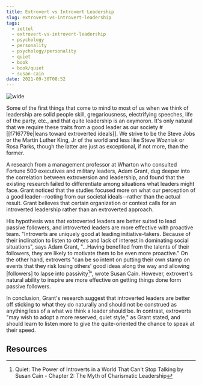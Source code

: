```yaml
---
title: Extrovert vs Introvert Leadership
slug: extrovert-vs-introvert-leadership
tags:
  - zettel
  - extrovert-vs-introvert-leadership
  - psychology
  - personality
  - psychology/personality
  - quiet
  - book
  - book/quiet
  - susan-cain
date: 2021-09-30T08:52
---
```


![wide](https://www.stockvault.net/data/2018/08/02/253555/preview16.jpg "image from Stockvault (cc)")

Some of the first things that come to mind to most of us when we think of
leadership are solid people skill, gregariousness, electrifying speeches, life
of the party, etc., and that quite leadership is an oxymoron. It's only natural
that we require these traits from a good leader as our society
#[[f716779e|leans toward extroverted ideals]]. We strive to be the Steve Jobs or
the Martin Luther King, Jr of the world and less like Steve Wozniak or Rosa
Parks, though the latter are just as exceptional, if not more, than the former.

A research from a management professor at Wharton who consulted Fortune 500
executives and military leaders, Adam Grant, dug deeper into the correlation
between extroversion and leadership, and found that the existing research failed
to differentiate among situations what leaders might face. Grant noticed that
the studies focused more on what our perception of a good leader--rooting
from our societal ideals--rather than the actual result. Grant believes that
certain organization or context calls for an introverted leadership rather than
an extroverted approach.

His hypothesis was that extroverted leaders are better suited to lead passive
followers, and introverted leaders are more effective with proactive team.
"Introverts are uniquely good at leading initiative-takers. Because of their
inclination to listen to others and lack of interest in dominating social
situations", says Adam Grant, "...Having benefited from the talents of their
followers, they are likely to motivate them to be even more proactive." On the
other hand, extroverts "can be so intent on putting their own stamp on events
that they risk losing others' good ideas along the way and allowing [followers]
to lapse into passivity[^1]", wrote Susan Cain. However, extrovert's natural
ability to inspire are more effective on getting things done form passive
followers.

In conclusion, Grant's research suggest that introverted leaders are better off
sticking to what they do naturally and should not be construed as anything less
of a what we think a leader should be. In contrast, extroverts "may wish to
adopt a more reserved, quiet style," as Grant stated, and should learn to listen
more to give the quite-oriented the chance to speak at their speed.


## Resources

[^1]: Quiet: The Power of Introverts in a World That Can't Stop Talking by Susan Cain - Chapter 2: The Myth of Charismatic Leadership

